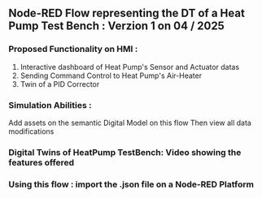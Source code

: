 ## Node-RED Flow representing the DT of a Heat Pump Test Bench : Verzion 1 on 04 / 2025

### Proposed Functionality on HMI :

 1) Interactive dashboard of Heat Pump's Sensor and Actuator datas
 2) Sending Command Control to Heat Pump's Air-Heater
 3) Twin of a PID Corrector

### Simulation Abilities : 
Add assets on the semantic Digital Model on this flow Then view all data modifications

### Digital Twins of HeatPump TestBench: Video showing the features offered

### Using this flow : import the .json file on a Node-RED Platform

